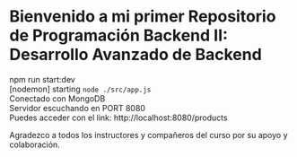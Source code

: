 # Bienvenido a mi primer Repositorio de Programación Backend II: Desarrollo Avanzado de Backend #

npm run start:dev  
[nodemon] starting `node ./src/app.js`  
Conectado con MongoDB  
Servidor escuchando en PORT 8080  
Puedes acceder con el link: http://localhost:8080/products  

Agradezco a todos los instructores y compañeros del curso por su apoyo y colaboración.
